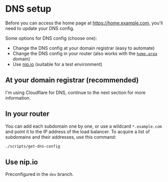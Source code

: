 # DNS setup

Before you can access the home page at <https://home.example.com>, you'll need to update your DNS config.

Some options for DNS config (choose one):

- Change the DNS config at your domain registrar (easy to automate)
- Change the DNS config in your router (also works with the [`home.arpa`](https://datatracker.ietf.org/doc/html/rfc8375) domain)
- Use [nip.io](https://nip.io) (suitable for a test environment)

## At your domain registrar (recommended)

I'm using Cloudflare for DNS, continue to the next section for more information.

## In your router

You can add each subdomain one by one, or use a wildcard `*.example.com` and point it to the IP address of the load balancer.
To acquire a list of subdomains and their addresses, use this command:

```sh
./scripts/get-dns-config
```

## Use nip.io

Preconfigured in the `dev` branch.
